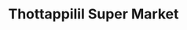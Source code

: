 ---
title: "Thottappilil Super Market"
url: /kakkoor/thottappilil-super-market/
shop: supermarket
---